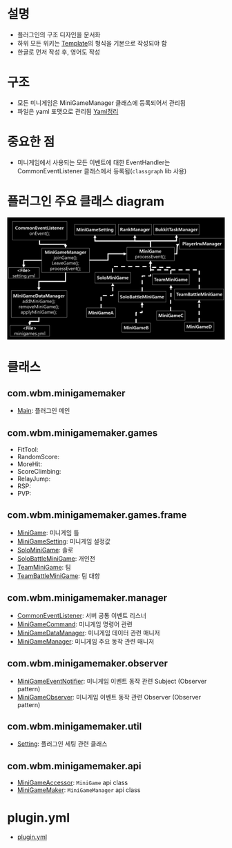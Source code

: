 # 설명
- 플러그인의 구조 디자인을 문서화
- 하위 모든 위키는 [Template]의 형식을 기본으로 작성되야 함
- 한글로 먼저 작성 후, 영어도 작성

# 구조
- 모든 미니게임은 MiniGameManager 클래스에 등록되어서 관리됨
- 파일은 yaml 포맷으로 관리됨 [Yaml정리](https://github.com/worldbiomusic/Blog/blob/main/Minecraft/plugin/making/YAML.md)


# 중요한 점
- 미니게임에서 사용되는 모든 이벤트에 대한 EventHandler는 CommonEventListener 클래스에서 등록됨(`classgraph` lib 사용)



# 플러그인 주요 클래스 diagram
![MiniGameMaker_plugin_design](MiniGameMaker_plugin_design.png)


# 클래스
## com.wbm.minigamemaker
- [Main](Main.md): 플러그인 메인
## com.wbm.minigamemaker.games
- FitTool: 
- RandomScore: 
- MoreHit:
- ScoreClimbing: 
- RelayJump: 
- RSP: 
- PVP: 


## com.wbm.minigamemaker.games.frame
- [MiniGame](MiniGame.md): 미니게임 틀
- [MiniGameSetting](MiniGameSetting.md): 미니게임 설정값
- [SoloMiniGame](SoloMiniGame.md): 솔로
- [SoloBattleMiniGame](SoloBattleMiniGame.md): 개인전
- [TeamMiniGame](TeamMiniGame.md): 팀
- [TeamBattleMiniGame](TeamBattleMiniGame.md): 팀 대항

## com.wbm.minigamemaker.manager
- [CommonEventListener](CommonEventListener.md): 서버 공통 이벤트 리스너
- [MiniGameCommand](MiniGameCommand.md): 미니게임 명령어 관련
- [MiniGameDataManager](MiniGameDataManager.md): 미니게임 데이터 관련 매니저
- [MiniGameManager](MiniGameManager.md): 미니게임 주요 동작 관련 매니저


## com.wbm.minigamemaker.observer
- [MiniGameEventNotifier](MiniGameEventNotifier.md): 미니게임 이벤트 동작 관련 Subject (Observer pattern)
- [MiniGameObserver](MiniGameObserver.md): 미니게임 이벤트 동작 관련 Observer (Observer pattern)

## com.wbm.minigamemaker.util
- [Setting](Setting.md): 플러그인 세팅 관련 클래스


## com.wbm.minigamemaker.api
- [MiniGameAccessor](MiniGameAccessor.md): `MiniGame` api class
- [MiniGameMaker](MiniGameMaker.md): `MiniGameManager` api class

# plugin.yml
- [plugin.yml](plugin.yml.md)










[Template]: template.md

